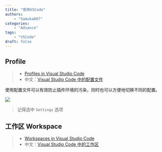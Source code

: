 ```yaml
---
title: "使用VSCode"
authors: 
    - "Samuka007"
categories:
    - "Advance"
tags:
    - "VSCode"
draft: false
---
```


## Profile

> - [Profiles in Visual Studio Code](https://code.visualstudio.com/docs/editor/profiles)
> - 中文：[Visual Studio Code 中的配置文件](https://vscode.github.net.cn/docs/editor/profiles)

使用配置文件可以有效防止插件环境的污染，同时也可以方便地切换不同的配置。

![](https://vscode.github.net.cn/assets/docs/editor/profiles/create-partial-profile-dialog.png)
> 记得选中 `Settings` 选项

## 工作区 Workspace

> - [Workspaces in Visual Studio Code](https://code.visualstudio.com/docs/editor/workspaces)
> - 中文：[Visual Studio Code 中的工作区](https://vscode.github.net.cn/docs/editor/workspaces)